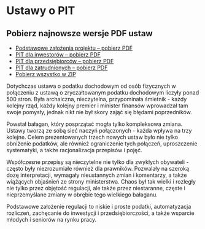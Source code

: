 # Ustawy o PIT

## Pobierz najnowsze wersje PDF ustaw

* [Podstawowe założenia projektu – pobierz PDF](https://github.com/ProjektyUstaw/Ustawy-o-PIT/releases/latest/download/Podstawowe.zalozenia.projektu.pdf)
* [PIT dla inwestorów – pobierz PDF](https://github.com/ProjektyUstaw/Ustawy-o-PIT/releases/latest/download/PIT.dla.inwestorow.-.ustawa.pdf)
* [PIT dla przedsiębiorców – pobierz PDF](https://github.com/ProjektyUstaw/Ustawy-o-PIT/releases/latest/download/PIT.dla.przedsiebiorcow.-.ustawa.pdf)
* [PIT dla zatrudnionych – pobierz PDF](https://github.com/ProjektyUstaw/Ustawy-o-PIT/releases/latest/download/PIT.dla.zatrudnionych.-.ustawa.pdf)
* [Pobierz wszystko w ZIP](https://github.com/ProjektyUstaw/Ustawy-o-PIT/releases/latest/download/ustawy-o-pit-pdf.zip)

Dotychczas ustawa o podatku dochodowym od osób fizycznych w połączeniu z ustawą o zryczałtowanym podatku dochodowym liczyły ponad 500 stron. Była archaiczna, nieczytelna, przypominała śmietnik - każdy kolejny rząd, każdy kolejny premier i minister finansów wprowadzał tam swoje pomysły, jednak nikt nie był skory zająć się błędami poprzedników.

Powstał bałagan, który posprzątać mogła tylko kompleksowa zmiana. Ustawy tworzą ze sobą sieć naczyń połączonych - każda wpływa na trzy kolejne. Celem prezentowanych trzech nowych ustaw było nie tylko obniżenie podatków, ale również ograniczenie tych połączeń, uproszczenie systematyki, a także racjonalizacja przepisów i pojęć.

Współczesne przepisy są nieczytelne nie tylko dla zwykłych obywateli - często były niezrozumiałe również dla prawników. Pozwalały na szeroką dozę interpretacji, wymagały nieustannych zmian i komentarzy, a także wiążących objaśnień ze strony ministerstwa. Chaos był tak wielki i rozległy nie tylko przez objętość regulacji, ale także przez niestaranne, częste i nieprzemyślane zmiany w obrębie tego wielkiego bałaganu.

Podstawowe założenie regulacji to niskie i proste podatki, automatyzacja rozliczeń, zachęcanie do inwestycji i przedsiębiorczości, a także wsparcie młodych i seniorów na rynku pracy.
